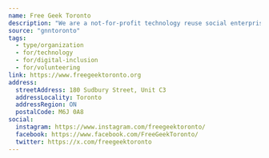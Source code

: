 ```yaml
---
name: Free Geek Toronto
description: "We are a not-for-profit technology reuse social enterprise in the heart of Toronto. We provide low-cost computers, offer green solutions to unwanted and end-of-life technology, and work with partners to increase digital inclusion in our city."
source: "gnntoronto"
tags:
  - type/organization
  - for/technology
  - for/digital-inclusion
  - for/volunteering
link: https://www.freegeektoronto.org
address:
  streetAddress: 180 Sudbury Street, Unit C3
  addressLocality: Toronto
  addressRegion: ON
  postalCode: M6J 0A8
social:
  instagram: https://www.instagram.com/freegeektoronto/
  facebook: https://www.facebook.com/FreeGeekToronto/
  twitter: https://x.com/freegeektoronto
---
```

